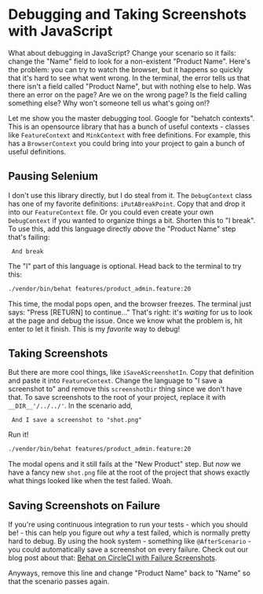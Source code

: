 # Debugging and Taking Screenshots with JavaScript

What about debugging in JavaScript? Change your scenario so it fails: change the
"Name" field to look for a non-existent "Product Name". Here's the problem: you can
try to watch the browser, but it happens so quickly that it's hard to see what went
wrong. In the terminal, the error tells us that there isn't a field called "Product Name",
but with nothing else to help. Was there an error on the page? Are we on the wrong
page? Is the field calling something else? Why won't someone tell us what's going on!?

Let me show you the master debugging tool. Google for "behatch contexts". This is
an opensource library that has a bunch of useful contexts - classes like `FeatureContext`
and `MinkContext` with free definitions. For example, this has a `BrowserContext`
you could bring into your project to gain a bunch of useful definitions.

## Pausing Selenium

I don't use this library directly, but I do steal from it. The `DebugContext` class
has one of my favorite definitions: `iPutABreakPoint`. Copy that and drop it into
our `FeatureContext` file. Or you could even create your own `DebugContext` if you
wanted to organize things a bit. Shorten this to "I break". To use this, add this
language directly *above* the "Product Name" step that's failing:

     And break

The "I" part of this language is optional. Head back to the terminal to try this:

```bash
./vendor/bin/behat features/product_admin.feature:20
```

This time, the modal pops open, and the browser freezes. The terminal just says:
"Press [RETURN] to continue..." That's right: it's *waiting* for us to look at the
page and debug the issue. Once we know what the problem is, hit enter to let it finish.
This is my *favorite* way to debug!

## Taking Screenshots

But there are more cool things, like `iSaveAScreenshotIn`. Copy that definition and
paste it into `FeatureContext`. Change the language to "I save a screenshot to" and
remove this `screenshotDir` thing since we don't have that. To save screenshots to
the root of your project, replace it with `__DIR__'/../../'`. In the scenario add,

     And I save a screenshot to "shot.png"

Run it!

```bash
./vendor/bin/behat features/product_admin.feature:20
```

The modal opens and it still fails at the "New Product" step. But *now* we have a
fancy new `shot.png` file at the root of the project that shows exactly what things
looked like when the test failed. Woah.

## Saving Screenshots on Failure

If you're using continuous integration to run your tests - which you should be! - 
this can help you figure out *why* a test failed, which is normally pretty hard
to debug. By using the hook system - something like `@AfterScenario` -  you could
automatically save a screenshot on every failure. Check out our blog post about that:
[Behat on CircleCI with Failure Screenshots](/blog/circle-ci-behat-screenshots).

Anyways, remove this line and change "Product Name" back to "Name" so that the scenario
passes again.
